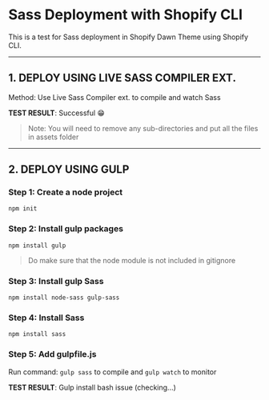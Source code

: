 # Sass Deployment with Shopify CLI

This is a test for Sass deployment in Shopify Dawn Theme using Shopify CLI.

---

## 1. DEPLOY USING LIVE SASS COMPILER EXT.

Method: Use Live Sass Compiler ext. to compile and watch Sass

**TEST RESULT**: Successful :grin:

> Note: You will need to remove any sub-directories and put all the files in assets folder

---

## 2. DEPLOY USING GULP

### Step 1: Create a node project

```
npm init
```

### Step 2: Install gulp packages

```
npm install gulp
```

> Do make sure that the node module is not included in gitignore

### Step 3: Install gulp Sass

```
npm install node-sass gulp-sass
```

### Step 4: Install Sass

```
npm install sass
```

### Step 5: Add gulpfile.js

Run command: `gulp sass` to compile and `gulp watch` to monitor

**TEST RESULT**: Gulp install bash issue (checking...)
